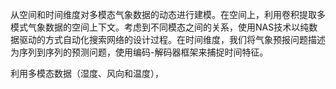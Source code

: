 从空间和时间维度对多模态气象数据的动态进行建模。在空间上，利用卷积提取多模式气象数据的空间上下文。考虑到不同模态之间的关系，使用NAS技术以纯数据驱动的方式自动化搜索网络的设计过程。在时间维度，我们将气象预报问题描述为序列到序列的预测问题，使用编码-解码器框架来捕捉时间特征。

利用多模态数据（湿度、风向和温度），